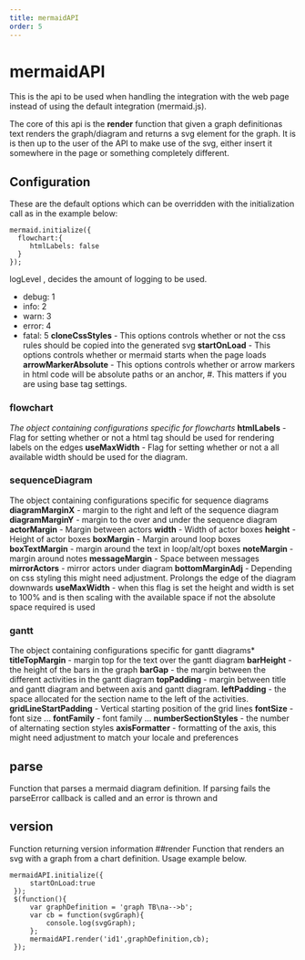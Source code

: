 ```yaml
---
title: mermaidAPI
order: 5
---
```

# mermaidAPI
This is the api to be used when handling the integration with the web page instead of using the default integration
(mermaid.js).

The core of this api is the **render** function that given a graph definitionas text renders the graph/diagram and
returns a svg element for the graph. It is is then up to the user of the API to make use of the svg, either insert it
somewhere in the page or something completely different.
## Configuration
These are the default options which can be overridden with the initialization call as in the example below:
```
mermaid.initialize({
  flowchart:{
     htmlLabels: false
  }
});
```
logLevel , decides the amount of logging to be used.
   * debug: 1
   * info: 2
   * warn: 3
   * error: 4
   * fatal: 5
**cloneCssStyles** - This options controls whether or not the css rules should be copied into the generated svg
**startOnLoad** - This options controls whether or mermaid starts when the page loads
**arrowMarkerAbsolute** - This options controls whether or arrow markers in html code will be absolute paths or
an anchor, #. This matters if you are using base tag settings.
### flowchart
*The object containing configurations specific for flowcharts*
**htmlLabels** - Flag for setting whether or not a html tag should be used for rendering labels
on the edges
**useMaxWidth** - Flag for setting whether or not a all available width should be used for
the diagram.
###  sequenceDiagram
The object containing configurations specific for sequence diagrams
**diagramMarginX** - margin to the right and left of the sequence diagram
**diagramMarginY** - margin to the over and under the sequence diagram
**actorMargin** - Margin between actors
**width** - Width of actor boxes
**height** - Height of actor boxes
**boxMargin** - Margin around loop boxes
**boxTextMargin** - margin around the text in loop/alt/opt boxes
**noteMargin** - margin around notes
**messageMargin** - Space between messages
**mirrorActors** - mirror actors under diagram
**bottomMarginAdj** - Depending on css styling this might need adjustment.
Prolongs the edge of the diagram downwards
**useMaxWidth** - when this flag is set the height and width is set to 100% and is then scaling with the
available space if not the absolute space required is used
### gantt
The object containing configurations specific for gantt diagrams*
**titleTopMargin** - margin top for the text over the gantt diagram
**barHeight** - the height of the bars in the graph
**barGap** - the margin between the different activities in the gantt diagram
**topPadding** - margin between title and gantt diagram and between axis and gantt diagram.
**leftPadding** - the space allocated for the section name to the left of the activities.
**gridLineStartPadding** - Vertical starting position of the grid lines
**fontSize** - font size ...
**fontFamily** - font family ...
**numberSectionStyles** - the number of alternating section styles
**axisFormatter** - formatting of the axis, this might need adjustment to match your locale and preferences
## parse
Function that parses a mermaid diagram definition. If parsing fails the parseError callback is called and an error is
thrown and
## version
Function returning version information
##render
Function that renders an svg with a graph from a chart definition. Usage example below.

```
mermaidAPI.initialize({
     startOnLoad:true
 });
 $(function(){
     var graphDefinition = 'graph TB\na-->b';
     var cb = function(svgGraph){
         console.log(svgGraph);
     };
     mermaidAPI.render('id1',graphDefinition,cb);
 });
```
